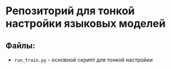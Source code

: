 # Репозиторий для тонкой настройки языковых моделей

## Файлы: 
* `run_train.py` - основной скрипт для тонкой настройки